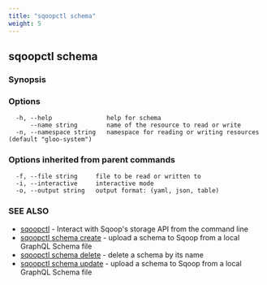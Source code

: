 ```yaml
---
title: "sqoopctl schema"
weight: 5
---
```

## sqoopctl schema



### Synopsis



### Options

```
  -h, --help               help for schema
      --name string        name of the resource to read or write
  -n, --namespace string   namespace for reading or writing resources (default "gloo-system")
```

### Options inherited from parent commands

```
  -f, --file string     file to be read or written to
  -i, --interactive     interactive mode
  -o, --output string   output format: (yaml, json, table)
```

### SEE ALSO

* [sqoopctl](../sqoopctl)	 - Interact with Sqoop's storage API from the command line
* [sqoopctl schema create](../sqoopctl_schema_create)	 - upload a schema to Sqoop from a local GraphQL Schema file
* [sqoopctl schema delete](../sqoopctl_schema_delete)	 - delete a schema by its name
* [sqoopctl schema update](../sqoopctl_schema_update)	 - upload a schema to Sqoop from a local GraphQL Schema file

